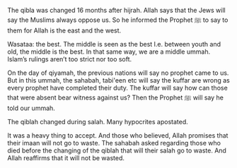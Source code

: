 The qibla was changed 16 months after hijrah. Allah says that the Jews will say the Muslims always oppose us. So he informed the Prophet ﷺ to say to them for Allah is the east and the west. 

Wasataa: the best. The middle is seen as the best I.e. between youth and old, the middle is the best. In that same way, we are a middle ummah. Islam’s rulings aren’t too strict nor too soft.

On the day of qiyamah, the previous nations will say no prophet came to us. But in this ummah, the sahabah, tabi'een etc will say the kuffar are wrong as every prophet have completed their duty. The kuffar will say how can those that were absent bear witness against us? Then the Prophet ﷺ will say he told our ummah.

The qiblah changed during salah. Many hypocrites apostated. 

It was a heavy thing to accept. And those who believed, Allah promises that their imaan will not go to waste. The sahabah asked regarding those who died before the changing of the qiblah that will their salah go to waste. And Allah reaffirms that it will not be wasted.